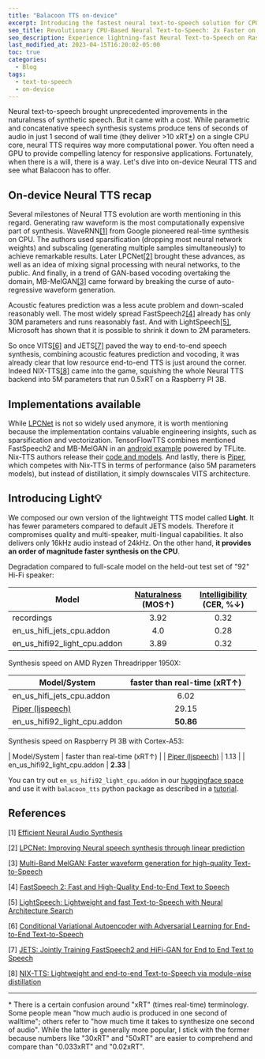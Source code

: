 ```yaml
---
title: "Balacoon TTS on-device"
excerpt: Introducing the fastest neural text-to-speech solution for CPU: 2x faster than real time on Raspberry Pi 3B, leaving the closest competitor 2 times slower; a free, lightweight Python package for effortless integration.
seo_title: Revolutionary CPU-Based Neural Text-to-Speech: 2x Faster on Raspberry Pi 3B
seo_description: Experience lightning-fast Neural Text-to-Speech on Raspberry Pi 3B with the fastest CPU-based solution available. Get 2x faster speeds than the closest competitor, free of charge, using a lightweight Python package. Transform written text into natural-sounding speech effortlessly.
last_modified_at: 2023-04-15T16:20:02-05:00
toc: true
categories:
  - Blog
tags:
  - text-to-speech
  - on-device
---
```


Neural text-to-speech brought unprecedented improvements in the naturalness of synthetic speech. But it came with a cost. While parametric and concatenative speech synthesis systems produce tens of seconds of audio in just 1 second of wall time (they deliver >10 xRT[*](#0)) on a single CPU core, neural TTS requires way more computational power. You often need a GPU to provide compelling latency for responsive applications. Fortunately, when there is a will, there is a way. Let's dive into on-device Neural TTS and see what Balacoon has to offer.

## On-device Neural TTS recap
Several milestones of Neural TTS evolution are worth mentioning in this regard. Generating raw waveform is the most computationally expensive part of synthesis. WaveRNN[[1]](#1) from Google pioneered real-time synthesis on CPU. The authors used sparsification (dropping most neural network weights) and subscaling (generating multiple samples simultaneously) to achieve remarkable results. Later LPCNet[[2]](#2) brought these advances, as well as an idea of mixing signal processing with neural networks, to the public. And finally, in a trend of GAN-based vocoding overtaking the domain, MB-MelGAN[[3]](#3) came forward by breaking the curse of auto-regressive waveform generation.

Acoustic features prediction was a less acute problem and down-scaled reasonably well. The most widely spread FastSpeech2[[4]](#4) already has only 30M parameters and runs reasonably fast. And with LightSpeech[[5]](#5), Microsoft has shown that it is possible to shrink it down to 2M parameters.

So once VITS[[6]](#6) and JETS[[7]](#7) paved the way to end-to-end speech synthesis, combining acoustic features prediction and vocoding, it was already clear that low resource end-to-end TTS is just around the corner. Indeed NIX-TTS[[8]](#8) came into the game, squishing the whole Neural TTS backend into 5M parameters that run 0.5xRT on a Raspberry PI 3B.

## Implementations available
While [LPCNet](https://github.com/xiph/LPCNet) is not so widely used anymore, it is worth mentioning because the implementation contains valuable engineering insights, such as sparsification and vectorization. TensorFlowTTS combines mentioned FastSpeech2 and MB-MelGAN in an [android example](https://github.com/TensorSpeech/TensorFlowTTS/tree/master/examples/android) powered by TFLite. Nix-TTS authors release their [code and models](https://github.com/rendchevi/nix-tts). And lastly, there is [Piper](https://github.com/rhasspy/piper), which competes with Nix-TTS in terms of performance (also 5M parameters models), but instead of distillation, it simply downscales VITS architecture.

## Introducing Light💡
We composed our own version of the lightweight TTS model called **Light**. It has fewer parameters compared to default JETS models. Therefore it compromises quality and multi-speaker, multi-lingual capabilities. It also delivers only 16kHz audio instead of 24kHz. On the other hand, **it provides an order of magnitude faster synthesis on the CPU**.

Degradation compared to full-scale model on the held-out test set of "92" Hi-Fi speaker:

| Model | [Naturalness](https://arxiv.org/abs/2204.02152) (MOS↑)  | [Intelligibility](https://catalog.ngc.nvidia.com/orgs/nvidia/teams/nemo/models/stt_en_conformer_transducer_xlarge) (CER, %↓) |
| --- | :---: | :---: |
| recordings | 3.92 | 0.32 |
| en_us_hifi_jets_cpu.addon | 4.0 | 0.28 |
| en_us_hifi92_light_cpu.addon | 3.89 | 0.32 |


Synthesis speed on AMD Ryzen Threadripper 1950X:

| Model/System | faster than real-time (xRT↑) |
| --- | :---: |
| en_us_hifi_jets_cpu.addon | 6.02 |
| [Piper (ljspeech)](https://github.com/rhasspy/piper) | 29.15 |
| en_us_hifi92_light_cpu.addon | **50.86** |

Synthesis speed on Raspberry PI 3B with Cortex-A53:

| Model/System | faster than real-time (xRT↑) |
| [Piper (ljspeech)](https://github.com/rhasspy/piper) | 1.13 |
| en_us_hifi92_light_cpu.addon | **2.33** |

You can try out `en_us_hifi92_light_cpu.addon` in our [huggingface space](https://huggingface.co/spaces/balacoon/tts) and use it with `balacoon_tts` python package as described in a [tutorial](https://balacoon.com/use/tts/package).

## References
<a id="1">[1]</a>
[Efficient Neural Audio Synthesis](https://arxiv.org/pdf/1802.08435.pdf)

<a id="2">[2]</a>
[LPCNet: Improving Neural speech synthesis through linear prediction](https://jmvalin.ca/papers/lpcnet_icassp2019.pdf)

<a id="3">[3]</a>
[Multi-Band MelGAN: Faster waveform generation for high-quality Text-to-Speech](https://arxiv.org/pdf/2005.05106.pdf)

<a id="4">[4]</a>
[FastSpeech 2: Fast and High-Quality End-to-End Text to Speech](https://arxiv.org/abs/2006.04558)

<a id="5">[5]</a>
[LightSpeech: Lightweight and fast Text-to-Speech with Neural Architecture Search](https://arxiv.org/pdf/2102.04040.pdf)

<a id="6">[6]</a>
[Conditional Variational Autoencoder with Adversarial Learning for End-to-End Text-to-Speech](https://arxiv.org/abs/2106.06103)

<a id="7">[7]</a>
[JETS: Jointly Training FastSpeech2 and HiFi-GAN for End to End Text to Speech](https://arxiv.org/abs/2203.16852)

<a id="8">[8]</a>
[NIX-TTS: Lightweight and end-to-end Text-to-Speech via module-wise distillation](https://arxiv.org/pdf/2203.15643.pdf)

***

<a id="0">*</a>
There is a certain confusion around "xRT" (times real-time) terminology. Some people mean "how much audio is produced in one second of walltime"; others refer to "how much time it takes to synthesize one second of audio". While the latter is generally more popular, I stick with the former because numbers like "30xRT" and "50xRT" are easier to comprehend and compare than "0.033xRT" and "0.02xRT".

